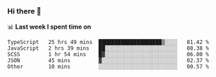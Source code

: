 ### Hi there 👋

<!--
**DBvc/DBvc** is a ✨ _special_ ✨ repository because its `README.md` (this file) appears on your GitHub profile.

Here are some ideas to get you started:

- 🔭 I’m currently working on ...
- 🌱 I’m currently learning ...
- 👯 I’m looking to collaborate on ...
- 🤔 I’m looking for help with ...
- 💬 Ask me about ...
- 📫 How to reach me: ...
- 😄 Pronouns: ...
- ⚡ Fun fact: ...
-->

📊 **Last week I spent time on**
<!--START_SECTION:waka-->

```text
TypeScript   25 hrs 49 mins  ████████████████████▒░░░░   81.42 %
JavaScript   2 hrs 39 mins   ██░░░░░░░░░░░░░░░░░░░░░░░   08.38 %
SCSS         1 hr 54 mins    █▓░░░░░░░░░░░░░░░░░░░░░░░   06.00 %
JSON         45 mins         ▓░░░░░░░░░░░░░░░░░░░░░░░░   02.37 %
Other        10 mins         ░░░░░░░░░░░░░░░░░░░░░░░░░   00.57 %
```

<!--END_SECTION:waka-->
